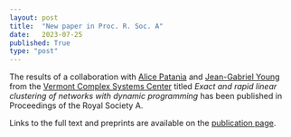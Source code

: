 ```yaml
---
layout: post
title:  "New paper in Proc. R. Soc. A"
date:   2023-07-25
published: True
type: "post"
---
```


The results of a collaboration with [Alice Patania](https://alpatania.github.io/) and [Jean-Gabriel Young](https://www.jgyoung.ca/) from the [Vermont Complex Systems Center](https://vermontcomplexsystems.org) titled _Exact and rapid linear clustering of networks with dynamic programming_ has been published in Proceedings of the Royal Society A.

Links to the full text and preprints are available on the [publication page](https://dynamicalab.github.io/publications.html).